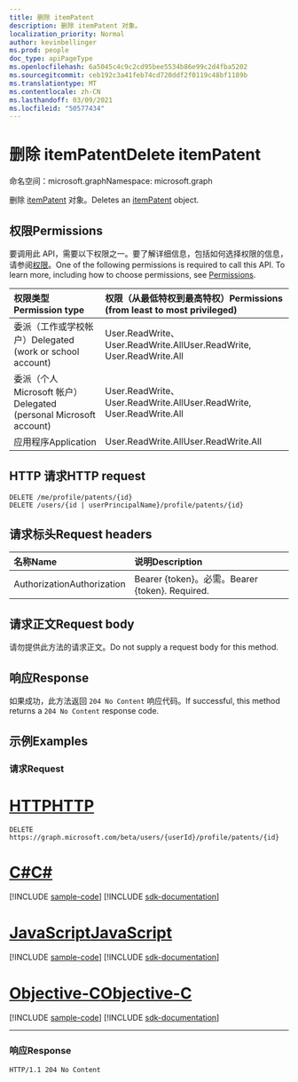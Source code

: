 ```yaml
---
title: 删除 itemPatent
description: 删除 itemPatent 对象。
localization_priority: Normal
author: kevinbellinger
ms.prod: people
doc_type: apiPageType
ms.openlocfilehash: 6a5045c4c9c2cd95bee5534b86e99c2d4fba5202
ms.sourcegitcommit: ceb192c3a41feb74cd720ddf2f0119c48bf1189b
ms.translationtype: MT
ms.contentlocale: zh-CN
ms.lasthandoff: 03/09/2021
ms.locfileid: "50577434"
---
```

# <a name="delete-itempatent"></a><span data-ttu-id="af050-103">删除 itemPatent</span><span class="sxs-lookup"><span data-stu-id="af050-103">Delete itemPatent</span></span>

<span data-ttu-id="af050-104">命名空间：microsoft.graph</span><span class="sxs-lookup"><span data-stu-id="af050-104">Namespace: microsoft.graph</span></span>

<span data-ttu-id="af050-105">删除 [itemPatent](../resources/itempatent.md) 对象。</span><span class="sxs-lookup"><span data-stu-id="af050-105">Deletes an [itemPatent](../resources/itempatent.md) object.</span></span>

## <a name="permissions"></a><span data-ttu-id="af050-106">权限</span><span class="sxs-lookup"><span data-stu-id="af050-106">Permissions</span></span>

<span data-ttu-id="af050-p101">要调用此 API，需要以下权限之一。要了解详细信息，包括如何选择权限的信息，请参阅[权限](/graph/permissions-reference)。</span><span class="sxs-lookup"><span data-stu-id="af050-p101">One of the following permissions is required to call this API. To learn more, including how to choose permissions, see [Permissions](/graph/permissions-reference).</span></span>

| <span data-ttu-id="af050-109">权限类型</span><span class="sxs-lookup"><span data-stu-id="af050-109">Permission type</span></span>                        | <span data-ttu-id="af050-110">权限（从最低特权到最高特权）</span><span class="sxs-lookup"><span data-stu-id="af050-110">Permissions (from least to most privileged)</span></span>                                      |
|:---------------------------------------|:---------------------------------------------------------------------------------|
| <span data-ttu-id="af050-111">委派（工作或学校帐户）</span><span class="sxs-lookup"><span data-stu-id="af050-111">Delegated (work or school account)</span></span>     | <span data-ttu-id="af050-112">User.ReadWrite、User.ReadWrite.All</span><span class="sxs-lookup"><span data-stu-id="af050-112">User.ReadWrite, User.ReadWrite.All</span></span> |
| <span data-ttu-id="af050-113">委派（个人 Microsoft 帐户）</span><span class="sxs-lookup"><span data-stu-id="af050-113">Delegated (personal Microsoft account)</span></span> | <span data-ttu-id="af050-114">User.ReadWrite、User.ReadWrite.All</span><span class="sxs-lookup"><span data-stu-id="af050-114">User.ReadWrite, User.ReadWrite.All</span></span> |
| <span data-ttu-id="af050-115">应用程序</span><span class="sxs-lookup"><span data-stu-id="af050-115">Application</span></span>                            | <span data-ttu-id="af050-116">User.ReadWrite.All</span><span class="sxs-lookup"><span data-stu-id="af050-116">User.ReadWrite.All</span></span>                            |

## <a name="http-request"></a><span data-ttu-id="af050-117">HTTP 请求</span><span class="sxs-lookup"><span data-stu-id="af050-117">HTTP request</span></span>

<!-- {
  "blockType": "ignored"
}
-->
``` http
DELETE /me/profile/patents/{id}
DELETE /users/{id | userPrincipalName}/profile/patents/{id}
```

## <a name="request-headers"></a><span data-ttu-id="af050-118">请求标头</span><span class="sxs-lookup"><span data-stu-id="af050-118">Request headers</span></span>
|<span data-ttu-id="af050-119">名称</span><span class="sxs-lookup"><span data-stu-id="af050-119">Name</span></span>|<span data-ttu-id="af050-120">说明</span><span class="sxs-lookup"><span data-stu-id="af050-120">Description</span></span>|
|:---|:---|
|<span data-ttu-id="af050-121">Authorization</span><span class="sxs-lookup"><span data-stu-id="af050-121">Authorization</span></span>|<span data-ttu-id="af050-p102">Bearer {token}。必需。</span><span class="sxs-lookup"><span data-stu-id="af050-p102">Bearer {token}. Required.</span></span>|

## <a name="request-body"></a><span data-ttu-id="af050-124">请求正文</span><span class="sxs-lookup"><span data-stu-id="af050-124">Request body</span></span>
<span data-ttu-id="af050-125">请勿提供此方法的请求正文。</span><span class="sxs-lookup"><span data-stu-id="af050-125">Do not supply a request body for this method.</span></span>

## <a name="response"></a><span data-ttu-id="af050-126">响应</span><span class="sxs-lookup"><span data-stu-id="af050-126">Response</span></span>

<span data-ttu-id="af050-127">如果成功，此方法返回 `204 No Content` 响应代码。</span><span class="sxs-lookup"><span data-stu-id="af050-127">If successful, this method returns a `204 No Content` response code.</span></span>

## <a name="examples"></a><span data-ttu-id="af050-128">示例</span><span class="sxs-lookup"><span data-stu-id="af050-128">Examples</span></span>

### <a name="request"></a><span data-ttu-id="af050-129">请求</span><span class="sxs-lookup"><span data-stu-id="af050-129">Request</span></span>
# <a name="http"></a>[<span data-ttu-id="af050-130">HTTP</span><span class="sxs-lookup"><span data-stu-id="af050-130">HTTP</span></span>](#tab/http)
<!-- {
  "blockType": "request",
  "name": "delete_itempatent"
}
-->
``` http
DELETE https://graph.microsoft.com/beta/users/{userId}/profile/patents/{id}
```
# <a name="c"></a>[<span data-ttu-id="af050-131">C#</span><span class="sxs-lookup"><span data-stu-id="af050-131">C#</span></span>](#tab/csharp)
[!INCLUDE [sample-code](../includes/snippets/csharp/get-educationalactivity-csharp-snippets.md)]
[!INCLUDE [sdk-documentation](../includes/snippets/snippets-sdk-documentation-link.md)]

# <a name="javascript"></a>[<span data-ttu-id="af050-132">JavaScript</span><span class="sxs-lookup"><span data-stu-id="af050-132">JavaScript</span></span>](#tab/javascript)
[!INCLUDE [sample-code](../includes/snippets/javascript/get-educationalactivity-javascript-snippets.md)]
[!INCLUDE [sdk-documentation](../includes/snippets/snippets-sdk-documentation-link.md)]

# <a name="objective-c"></a>[<span data-ttu-id="af050-133">Objective-C</span><span class="sxs-lookup"><span data-stu-id="af050-133">Objective-C</span></span>](#tab/objc)
[!INCLUDE [sample-code](../includes/snippets/objc/get-educationalactivity-objc-snippets.md)]
[!INCLUDE [sdk-documentation](../includes/snippets/snippets-sdk-documentation-link.md)]

---

### <a name="response"></a><span data-ttu-id="af050-134">响应</span><span class="sxs-lookup"><span data-stu-id="af050-134">Response</span></span>

<!-- {
  "blockType": "response",
  "truncated": true
}
-->
``` http
HTTP/1.1 204 No Content
```


